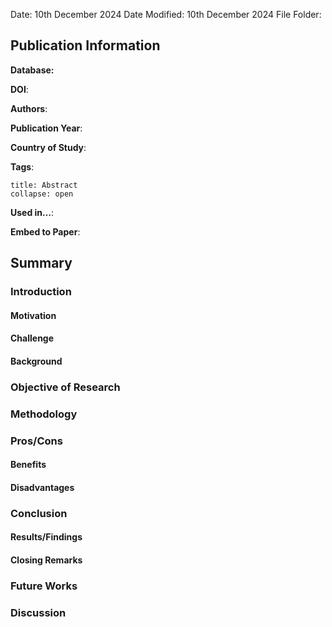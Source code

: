 Date: 10th December 2024
Date Modified: 10th December 2024
File Folder: 
## Publication Information

**Database:** 

**DOI**: 

**Authors**: 

**Publication Year**:

**Country of Study**:

**Tags**:

```ad-abstract
title: Abstract
collapse: open

```

**Used in…**: 

**Embed to Paper**:

## Summary

### Introduction

#### Motivation

#### Challenge

#### Background

### Objective of Research

### Methodology

### Pros/Cons

#### Benefits

#### Disadvantages

### Conclusion

#### Results/Findings

#### Closing Remarks

### Future Works

### Discussion

